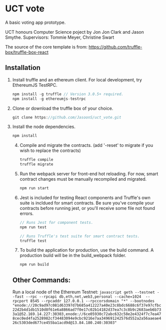 # UCT vote

A basic voting app prototype.

UCT honours Computer Science poject by Jon Jon Clark and Jason Smythe.
Supervisors: Tommie Meyer, Christine Swart

The source of the core template is from: https://github.com/truffle-box/truffle-box-react

## Installation

1. Install truffle and an ethereum client. For local development, try EthereumJS TestRPC.
    ```javascript
    npm install -g truffle // Version 3.0.5+ required.
    npm install -g ethereumjs-testrpc
    ```

2. Clone or download the truffle box of your choice.
    ```javascript
    git clone https://github.com/JasoonS/uct_vote.git
    ```

3. Install the node dependencies.
    ```javascript
    npm install
    ```

    4. Compile and migrate the contracts. (add '-reset' to migrate if you wish to replace the contracts)
        ```javascript
        truffle compile
        truffle migrate
        ```

    5. Run the webpack server for front-end hot reloading. For now, smart contract changes must be manually recompiled and migrated.
        ```javascript
        npm run start
        ```

    6. Jest is included for testing React components and Truffle's own suite is incldued for smart contracts. Be sure you've compile your contracts before running jest, or you'll receive some file not found errors.
        ```javascript
        // Runs Jest for component tests.
        npm run test

        // Runs Truffle's test suite for smart contract tests.
        truffle test
        ```

    7. To build the application for production, use the build command. A production build will be in the build_webpack folder.
        ```javascript
        npm run build
        ```

    ## Other Commands:

    Run a local node of the Ethereum Testnet:
        ```javascript
        geth --testnet --fast --rpc --rpcapi db,eth,net,web3,personal --cache=1024  --rpcport 8545 --rpcaddr 127.0.0.1 --rpccorsdomain "*" --bootnodes "enode://20c9ad97c081d63397d7b685a412227a40e23c8bdc6688c6f37e97cfbc22d2b4d1db1510d8f61e6a8866ad7f0e17c02b14182d37ea7c3c8b9c2683aeb6b733a1@52.169.14.227:30303,enode://6ce05930c72abc632c58e2e4324f7c7ea478cec0ed4fa2528982cf34483094e9cbc9216e7aa349691242576d552a2a56aaeae426c5303ded677ce455ba1acd9d@13.84.180.240:30303"
        ```
